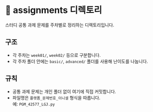 # 📘 assignments 디렉토리

스터디 공통 과제 문제를 주차별로 정리하는 디렉토리입니다.

## 구조

- 각 주차는 `week01/`, `week02/` 등으로 구분합니다.
- 각 주차 폴더 안에는 `basic/`, `advanced/` 폴더를 사용해 난이도를 나눕니다.

## 규칙

- 공통 과제 문제는 개인 폴더 없이 여기에 직접 커밋합니다.
- 파일명은 `플랫폼_문제번호_이니셜` 형식을 따릅니다.  
  예: `PGM_42577_LGJ.py`
